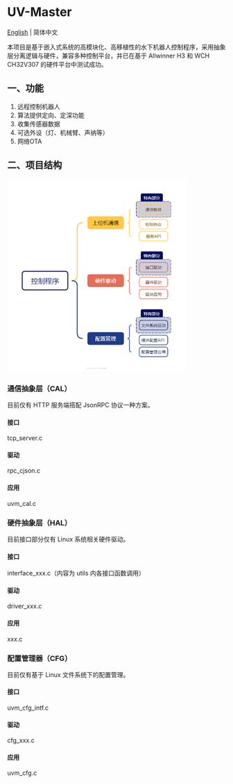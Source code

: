 # UV-Master

[English](README.md) | 简体中文

本项目是基于嵌入式系统的高模块化、高移植性的水下机器人控制程序，采用抽象层分离逻辑与硬件，兼容多种控制平台，并已在基于 Allwinner H3 和 WCH CH32V307 的硬件平台中测试成功。

## 一、功能

1. 远程控制机器人
2. 算法提供定向、定深功能
3. 收集传感器数据
4. 可选外设（灯、机械臂、声纳等）
5. 网络OTA

## 二、项目结构

<img src="./doc/diagram.png" alt="控制程序" style="zoom: 67%;" />

### 通信抽象层（CAL）

目前仅有 HTTP 服务端搭配 JsonRPC 协议一种方案。

#### 接口

tcp_server.c

#### 驱动

rpc_cjson.c

#### 应用

uvm_cal.c

### 硬件抽象层（HAL）

目前接口部分仅有 Linux 系统相关硬件驱动。

#### 接口

interface_xxx.c（内容为 utils 内各接口函数调用）

#### 驱动

driver_xxx.c

#### 应用

xxx.c

### 配置管理器（CFG）

目前仅有基于 Linux 文件系统下的配置管理。

#### 接口

uvm_cfg_intf.c

#### 驱动

cfg_xxx.c

#### 应用

uvm_cfg.c